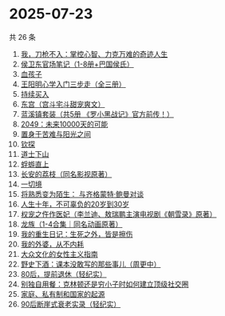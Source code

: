 # 2025-07-23

共 26 条

<!-- BEGIN WEREAD -->
<!-- 最后更新时间 2025-07-23 01:27:53 +0800 -->
1. [我，刀枪不入：掌控心智、力克万难的奇迹人生](https://weread.qq.com/web/bookDetail/556326b0813aba244g01620e)
1. [侯卫东官场笔记（1-8册+巴国侯氏）](https://weread.qq.com/web/bookDetail/0b0328b05c06490b0989939)
1. [血孩子](https://weread.qq.com/web/bookDetail/38032c60813ab9befg0176de)
1. [王阳明心学入门三步走（全三册）](https://weread.qq.com/web/bookDetail/bef32c20813aba1dbg018aa3)
1. [持续买入](https://weread.qq.com/web/bookDetail/474328c0813ab9918g0157ba)
1. [东宫（宫斗宅斗甜宠爽文）](https://weread.qq.com/web/bookDetail/11532370813aba1dbg016696)
1. [蓝溪镇套装（共5册  《罗小黑战记》官方前传！）](https://weread.qq.com/web/bookDetail/051321e0813ab7c85g0149bc)
1. [2049：未来10000天的可能](https://weread.qq.com/web/bookDetail/bdd325d0813aba18dg0142a8)
1. [置身于苦难与阳光之间](https://weread.qq.com/web/bookDetail/44432740813aba23eg0195c8)
1. [钦探](https://weread.qq.com/web/bookDetail/dee32bc0813aba247g014d0c)
1. [道士下山](https://weread.qq.com/web/bookDetail/7f5328c0813aba1deg0176b4)
1. [蜉蝣直上](https://weread.qq.com/web/bookDetail/63832fc0813aba215g01097b)
1. [长安的荔枝（同名影视原著）](https://weread.qq.com/web/bookDetail/cc932860813ab67c2g014597)
1. [一切境](https://weread.qq.com/web/bookDetail/27832d70813ab6a94g011670)
1. [将熟悉变为陌生： 与齐格蒙特·鲍曼对谈](https://weread.qq.com/web/bookDetail/bd232300813aba244g013400)
1. [人生十年，不可辜负的20岁到30岁](https://weread.qq.com/web/bookDetail/23132c00813ab7af8g015e43)
1. [权宠之仵作医妃（李兰迪、敖瑞鹏主演电视剧《朝雪录》原著）](https://weread.qq.com/web/bookDetail/49732cf0713cf075497323f)
1. [龙族（1-4合集｜同名动画原著）](https://weread.qq.com/web/bookDetail/05e329405e3dd605ee04cec)
1. [我的重生日记：生死之外，皆是擦伤](https://weread.qq.com/web/bookDetail/d7432640813ab9560g013cc5)
1. [我的外婆，从不内耗](https://weread.qq.com/web/bookDetail/1b732f30813ab8b37g0121a2)
1. [大众文化的女性主义指南](https://weread.qq.com/web/bookDetail/be032d20813aba213g011df1)
1. [野史下酒：课本没敢写的那些事儿（周更中）](https://weread.qq.com/web/bookDetail/2ed32850813aba25ag0184a5)
1. [80后，提前退休（轻纪实）](https://weread.qq.com/web/bookDetail/b70326a0813ab9d9eg01747b)
1. [别独自用餐：克林顿还是穷小子时如何建立顶级社交圈](https://weread.qq.com/web/bookDetail/a0a32a905cdf18a0a225ee6)
1. [家庭、私有制和国家的起源](https://weread.qq.com/web/bookDetail/dc2325a0813ab706fg0123e1)
1. [90后断崖式衰老实录（轻纪实）](https://weread.qq.com/web/bookDetail/883324a0813ab9c81g016c9c)
<!-- END WEREAD -->